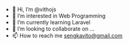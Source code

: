 - 👋 Hi, I’m @vithojs
- 👀 I’m interested in Web Programming
- 🌱 I’m currently learning Laravel
- 💞️ I’m looking to collaborate on ...
- 📫 How to reach me sengkavito@gmail.com

<!---
vithojs/vithojs is a ✨ special ✨ repository because its `README.md` (this file) appears on your GitHub profile.
You can click the Preview link to take a look at your changes.
--->
